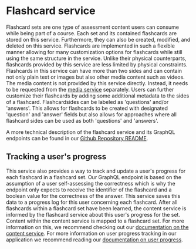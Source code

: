 # Flashcard service
Flashcard sets are one type of assessment content users can consume while being part of a course.
Each set and its contained flashcards are stored on this service. Furthermore, they can also be created, modified, and deleted on this service.
Flashcards are implemented in such a flexible manner allowing for many customization options for flashcards while still using the same structure in the service.
Unlike their physical counterparts, flashcards provided by this service are less limited by physical constraints. Flashcards in this service can have more than two sides and can contain not only plain text or images but also other media content such as videos. The media content is not provided by this service directly. Instead, it needs to be requested from the [media service](./media-service.md) separately.
Users can further customize their flashcards by adding some additional metadata to the sides of a flashcard. Flashcardsides can be labeled as 'questions' and/or 'answers'.
This allows for flashcards to be created with designated 'question' and 'answer' fields but also allows for approaches where all flashcard sides can be used as both 'questions' and 'answers'.

A more technical description of the flashcard service and its GraphQL endpoints can be found in our [Github Repository README](https://github.com/IT-REX-Platform/flashcard_service#readme).

## Tracking a user's progress
This service also provides a way to track and update a user's progress for each flashcard in a flashcard set. Our GraphQL endpoint is based on the assumption of a user self-assessing the correctness which is why the endpoint only expects to receive the identifier of the flashcard and a boolean value for the correctness of the answer.
This service saves this data to a progress log for this user concerning each flashcard. After all flashcards within a flashcard set have been learned, the content service is informed by the flashcard service about this user's progress for the set. Content within the content service is mapped to a flashcard set. For more information on this, we recommend checking out our [documentation on the content service](./content-service.md).
For more information on user progress tracking in our application we recommend reading our [documentation on user progress](../gamification/userProgress.md).